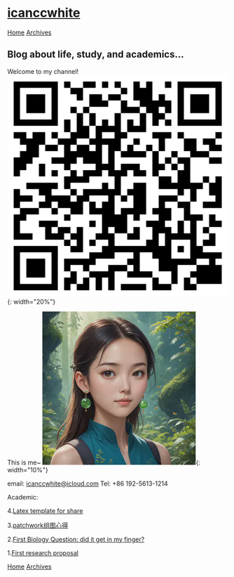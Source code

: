 
[icanccwhite](/)
================

[Home](/) [Archives](/archives)

Blog about life, study, and academics...
-----------------------------------------
Welcome to my channel!  ![bilibili](./bilibili_药猜猜麻.png){: width="20%"} 

This is me~ ![Discord](./62CC0EFFA890EA68B0F3DCDECFA7C18B.png){: width="10%"}

email: icanccwhite@icloud.com
Tel: +86 192-5613-1214  



Academic:

4.[Latex template for share](blog/Latex_template.md)

3.[patchwork组图心得](/blog/patchwork组图心得.html)

2.[First Biology Question: did it get in my finger?](/blog/First_biology_question.html)

1.[First research proposal](/blog/first_proposal.html)

[Home](/) [Archives](/archives)
